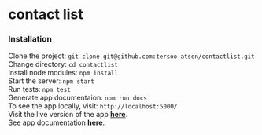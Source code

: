 # contact list
### Installation
Clone the project:              `git clone git@github.com:tersoo-atsen/contactlist.git`<br>
Change directory:               `cd contactlist`<br>
Install node modules:           `npm install`<br>
Start the server:               `npm start`<br>
Run tests:                      `npm test`<br>
Generate app documentaion:      `npm run docs`<br>
To see the app locally, visit:  `http://localhost:5000/`<br>
Visit the live version of the app **[here](https://goofy-banach-8f887f.netlify.app/)**.<br>
See app documentation **[here](https://tersoo-atsen.github.io/contactlist/)**.